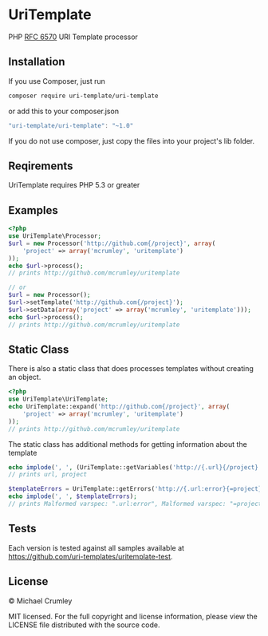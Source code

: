 UriTemplate
===========

PHP [RFC 6570](http://tools.ietf.org/html/rfc6570) URI Template processor

Installation
------------
If you use Composer, just run

```bash
composer require uri-template/uri-template
```

or add this to your composer.json
```javascript
"uri-template/uri-template": "~1.0"
```

If you do not use composer, just copy the files into your project's lib folder.

Reqirements
-----------
UriTemplate requires PHP 5.3 or greater

Examples
--------
```php
<?php
use UriTemplate\Processor;
$url = new Processor('http://github.com{/project}', array(
    'project' => array('mcrumley', 'uritemplate')
));
echo $url->process();
// prints http://github.com/mcrumley/uritemplate

// or
$url = new Processor();
$url->setTemplate('http://github.com{/project}');
$url->setData(array('project' => array('mcrumley', 'uritemplate')));
echo $url->process();
// prints http://github.com/mcrumley/uritemplate
```

Static Class
------------
There is also a static class that does processes templates without creating an object.
```php
<?php
use UriTemplate\UriTemplate;
echo UriTemplate::expand('http://github.com{/project}', array(
    'project' => array('mcrumley', 'uritemplate')
));
// prints http://github.com/mcrumley/uritemplate
```

The static class has additional methods for getting information about the template

```php
echo implode(', ', (UriTemplate::getVariables('http://{.url}{/project}')));
// prints url, project

$templateErrors = UriTemplate::getErrors('http://{.url:error}{=project}'));
echo implode(', ', $templateErrors);
// prints Malformed varspec: ".url:error", Malformed varspec: "=project"
```

Tests
-----
Each version is tested against all samples available at https://github.com/uri-templates/uritemplate-test.

License
-------
© Michael Crumley

MIT licensed. For the full copyright and license information, please view the LICENSE
file distributed with the source code.
